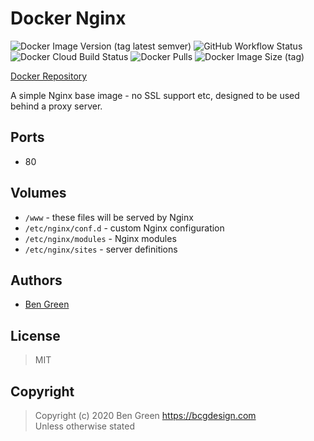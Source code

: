 # Docker Nginx

![Docker Image Version (tag latest semver)](https://img.shields.io/docker/v/bcgdesign/nginx/latest?label=latest) ![GitHub Workflow Status](https://img.shields.io/github/workflow/status/bencgreen/docker-nginx/build?label=github) ![Docker Cloud Build Status](https://img.shields.io/docker/cloud/build/bcgdesign/nginx?label=docker) ![Docker Pulls](https://img.shields.io/docker/pulls/bcgdesign/nginx?label=pulls) ![Docker Image Size (tag)](https://img.shields.io/docker/image-size/bcgdesign/nginx/latest?label=size)

[Docker Repository](https://hub.docker.com/r/bcgdesign/nginx)

A simple Nginx base image - no SSL support etc, designed to be used behind a proxy server.

## Ports

* 80

## Volumes

* `/www` - these files will be served by Nginx
* `/etc/nginx/conf.d` - custom Nginx configuration
* `/etc/nginx/modules` - Nginx modules
* `/etc/nginx/sites` - server definitions

## Authors

* [Ben Green](https://github.com/bencgreen)

## License

> MIT

## Copyright

> Copyright (c) 2020 Ben Green <https://bcgdesign.com>  
> Unless otherwise stated
